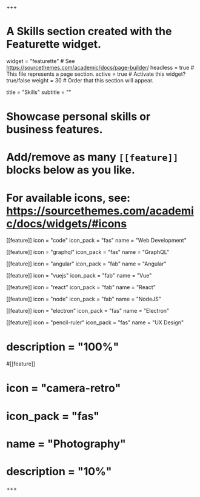 +++
# A Skills section created with the Featurette widget.
widget = "featurette"  # See https://sourcethemes.com/academic/docs/page-builder/
headless = true  # This file represents a page section.
active = true  # Activate this widget? true/false
weight = 30  # Order that this section will appear.

title = "Skills"
subtitle = ""

# Showcase personal skills or business features.
# 
# Add/remove as many `[[feature]]` blocks below as you like.
# 
# For available icons, see: https://sourcethemes.com/academic/docs/widgets/#icons

[[feature]]
  icon = "code"
  icon_pack = "fas"
  name = "Web Development"

[[feature]]
  icon = "graphql"
  icon_pack = "fas"
  name = "GraphQL"
  
[[feature]]
  icon = "angular"
  icon_pack = "fab"
  name = "Angular"
  
[[feature]]
  icon = "vuejs"
  icon_pack = "fab"
  name = "Vue"
  
[[feature]]
  icon = "react"
  icon_pack = "fab"
  name = "React"
  
[[feature]]
  icon = "node"
  icon_pack = "fab"
  name = "NodeJS"

[[feature]]
  icon = "electron"
  icon_pack = "fas"
  name = "Electron"

[[feature]]
  icon = "pencil-ruler"
  icon_pack = "fas"
  name = "UX Design"

  
#  description = "100%"  
  
#[[feature]]
#  icon = "camera-retro"
#  icon_pack = "fas"
#  name = "Photography"
#  description = "10%"

+++
